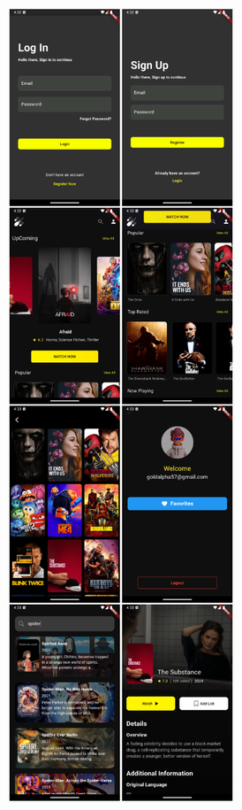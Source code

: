 <div align="center">
    <img src="https://github.com/AbdulkadirAkansu/AbdulkadirAkansu/blob/23b3d72da5f10b071f8f16ec5d7e7dd982608f5e/Screenshot_1727368325.png" alt="Screenshot_1" width="200" height="auto" />
    <img src="https://github.com/AbdulkadirAkansu/AbdulkadirAkansu/blob/23b3d72da5f10b071f8f16ec5d7e7dd982608f5e/Screenshot_1727368328.png" alt="Screenshot_2" width="200" height="auto" />
    <img src="https://github.com/AbdulkadirAkansu/AbdulkadirAkansu/blob/23b3d72da5f10b071f8f16ec5d7e7dd982608f5e/Screenshot_1727368372.png" alt="Screenshot_3" width="200" height="auto" />
    <img src="https://github.com/AbdulkadirAkansu/AbdulkadirAkansu/blob/23b3d72da5f10b071f8f16ec5d7e7dd982608f5e/Screenshot_1727368382.png" alt="Screenshot_4" width="200" height="auto" />
    <img src="https://github.com/AbdulkadirAkansu/AbdulkadirAkansu/blob/23b3d72da5f10b071f8f16ec5d7e7dd982608f5e/Screenshot_1727368402.png" alt="Screenshot_5" width="200" height="auto" />
    <img src="https://github.com/AbdulkadirAkansu/AbdulkadirAkansu/blob/23b3d72da5f10b071f8f16ec5d7e7dd982608f5e/Screenshot_1727368407.png" alt="Screenshot_6" width="200" height="auto" />
    <img src="https://github.com/AbdulkadirAkansu/AbdulkadirAkansu/blob/23b3d72da5f10b071f8f16ec5d7e7dd982608f5e/Screenshot_1727368422.png" alt="Screenshot_7" width="200" height="auto" />
    <img src="https://github.com/AbdulkadirAkansu/AbdulkadirAkansu/blob/23b3d72da5f10b071f8f16ec5d7e7dd982608f5e/Screenshot_1727368432.png" alt="Screenshot_8" width="200" height="auto" />
</div>

